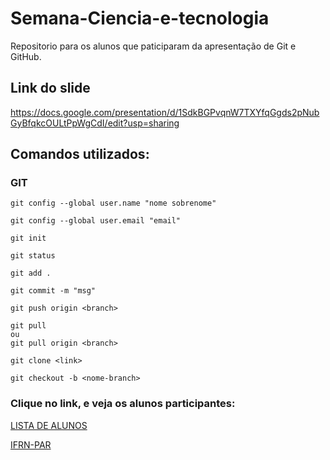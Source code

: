 # Semana-Ciencia-e-tecnologia

Repositorio para os alunos que paticiparam da apresentação de Git e GitHub.

## Link do slide
https://docs.google.com/presentation/d/1SdkBGPvqnW7TXYfqGgds2pNubGyBfqkcOULtPpWgCdI/edit?usp=sharing

## Comandos utilizados:

### GIT
```git
git config --global user.name "nome sobrenome"
```

```git
git config --global user.email "email"
```

```git
git init
```

```git
git status
```

```git
git add .
```

```git
git commit -m "msg"
```

```git
git push origin <branch>
```

```git
git pull
ou
git pull origin <branch>
```

```git
git clone <link>
```

```git
git checkout -b <nome-branch>
```
### Clique no link, e veja os alunos participantes:
[LISTA DE ALUNOS](https://github.com/LukasPol/Semana-Ciencia-e-tecnologia/blob/master/listaAlunos.md)

[IFRN-PAR](https://portal.ifrn.edu.br/campus/parnamirim)